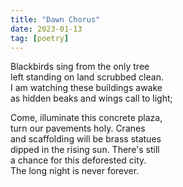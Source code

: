 ```yaml
---
title: "Dawn Chorus"
date: 2023-01-13
tag: [poetry]
---
```


Blackbirds sing from the only tree    
left standing on land scrubbed clean.  
I am watching these buildings awake  
as hidden beaks and wings call to light;  

Come, illuminate this concrete plaza,  
turn our pavements holy. Cranes  
and scaffolding will be brass statues  
dipped in the rising sun. There's still  
a chance for this deforested city.  
The long night is never forever.  